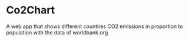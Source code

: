 # Co2Chart
A web app that shows different countires CO2 emissions in proportion to population with the data of worldbank.org
